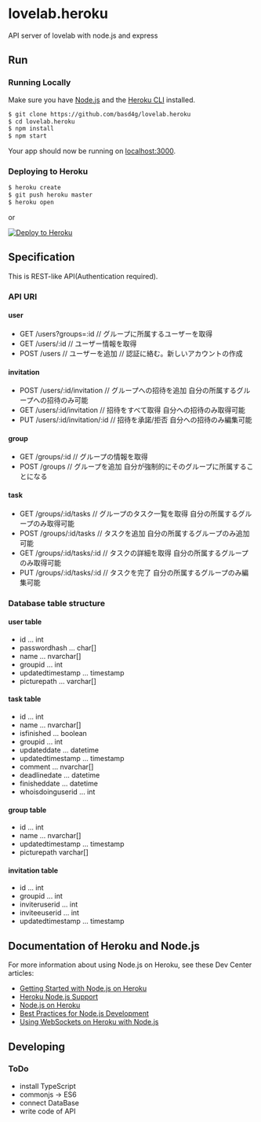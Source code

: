 # lovelab.heroku

API server of lovelab with node.js and express

## Run

### Running Locally

Make sure you have [Node.js](http://nodejs.org/) and the [Heroku CLI](https://cli.heroku.com/) installed.

```sh
$ git clone https://github.com/basd4g/lovelab.heroku
$ cd lovelab.heroku
$ npm install
$ npm start
```

Your app should now be running on [localhost:3000](http://localhost:3000/).

### Deploying to Heroku

```sh
$ heroku create
$ git push heroku master
$ heroku open
```

or

[![Deploy to Heroku](https://www.herokucdn.com/deploy/button.png)](https://heroku.com/deploy)

## Specification

This is REST-like API(Authentication required).

### API URI

#### user

- GET /users?groups=:id // グループに所属するユーザーを取得 
- GET /users/:id // ユーザー情報を取得
- POST /users // ユーザーを追加 // 認証に絡む。新しいアカウントの作成

#### invitation

- POST /users/:id/invitation // グループへの招待を追加 自分の所属するグループへの招待のみ可能
- GET /users/:id/invitation // 招待をすべて取得 自分への招待のみ取得可能
- PUT /users/:id/invitation/:id // 招待を承諾/拒否 自分への招待のみ編集可能

#### group

- GET /groups/:id // グループの情報を取得
- POST /groups // グループを追加 自分が強制的にそのグループに所属することになる 

#### task

- GET /groups/:id/tasks // グループのタスク一覧を取得 自分の所属するグループのみ取得可能
- POST /groups/:id/tasks // タスクを追加 自分の所属するグループのみ追加可能
- GET /groups/:id/tasks/:id // タスクの詳細を取得 自分の所属するグループのみ取得可能
- PUT /groups/:id/tasks/:id // タスクを完了 自分の所属するグループのみ編集可能

### Database table structure

#### user table

- id ... int
- passwordhash ... char[]
- name ... nvarchar[]
- groupid ... int
- updatedtimestamp ... timestamp
- picturepath ... varchar[]

#### task table

- id ... int
- name ... nvarchar[]
- isfinished ... boolean
- groupid ... int 
- updateddate ... datetime
- updatedtimestamp ... timestamp
- comment ... nvarchar[]
- deadlinedate ... datetime
- finisheddate ... datetime
- whoisdoinguserid ... int

#### group table

- id ... int
- name ... nvarchar[]
- updatedtimestamp ... timestamp
- picturepath varchar[]

#### invitation table

- id ... int
- groupid ... int 
- inviteruserid ... int
- inviteeuserid ... int
- updatedtimestamp ... timestamp

## Documentation of Heroku and Node.js

For more information about using Node.js on Heroku, see these Dev Center articles:

- [Getting Started with Node.js on Heroku](https://devcenter.heroku.com/articles/getting-started-with-nodejs)
- [Heroku Node.js Support](https://devcenter.heroku.com/articles/nodejs-support)
- [Node.js on Heroku](https://devcenter.heroku.com/categories/nodejs)
- [Best Practices for Node.js Development](https://devcenter.heroku.com/articles/node-best-practices)
- [Using WebSockets on Heroku with Node.js](https://devcenter.heroku.com/articles/node-websockets)

## Developing

### ToDo

- install TypeScript
- commonjs -> ES6
- connect DataBase
- write code of API
